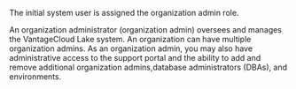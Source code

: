 The initial system user is assigned the organization admin role.

An organization administrator (organization admin) oversees and manages the VantageCloud Lake system. An organization can have multiple organization admins. As an organization admin, you may also have administrative access to the support portal and the ability to add and remove additional organization admins,database administrators (DBAs), and environments.

